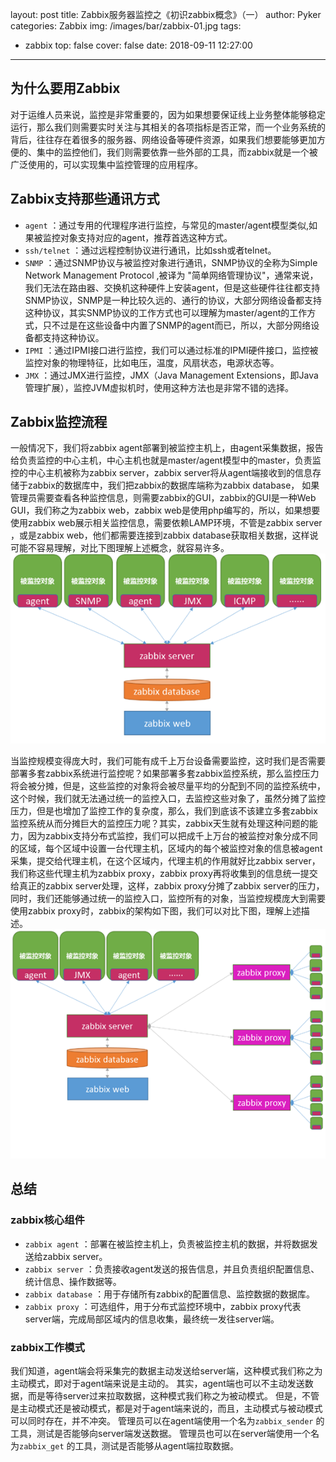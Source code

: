 layout: post
title: Zabbix服务器监控之《初识zabbix概念》（一）
author: Pyker
categories: Zabbix
img: /images/bar/zabbix-01.jpg
tags:
  - zabbix
top: false
cover: false
date: 2018-09-11 12:27:00
---
## 为什么要用Zabbix
对于运维人员来说，监控是非常重要的，因为如果想要保证线上业务整体能够稳定运行，那么我们则需要实时关注与其相关的各项指标是否正常，而一个业务系统的背后，往往存在着很多的服务器、网络设备等硬件资源，如果我们想要能够更加方便的、集中的监控他们，我们则需要依靠一些外部的工具，而zabbix就是一个被广泛使用的，可以实现集中监控管理的应用程序。

## Zabbix支持那些通讯方式
* `agent` ：通过专用的代理程序进行监控，与常见的master/agent模型类似,如果被监控对象支持对应的agent，推荐首选这种方式。
* `ssh/telnet` ：通过远程控制协议进行通讯，比如ssh或者telnet。
* `SNMP` ：通过SNMP协议与被监控对象进行通讯，SNMP协议的全称为Simple Network Management Protocol ,被译为 "简单网络管理协议"，通常来说，我们无法在路由器、交换机这种硬件上安装agent，但是这些硬件往往都支持SNMP协议，SNMP是一种比较久远的、通行的协议，大部分网络设备都支持这种协议，其实SNMP协议的工作方式也可以理解为master/agent的工作方式，只不过是在这些设备中内置了SNMP的agent而已，所以，大部分网络设备都支持这种协议。
* `IPMI` ：通过IPMI接口进行监控，我们可以通过标准的IPMI硬件接口，监控被监控对象的物理特征，比如电压，温度，风扇状态，电源状态等。
* `JMX` ：通过JMX进行监控，JMX（Java Management Extensions，即Java管理扩展），监控JVM虚拟机时，使用这种方法也是非常不错的选择。

## Zabbix监控流程
一般情况下，我们将zabbix agent部署到被监控主机上，由agent采集数据，报告给负责监控的中心主机，中心主机也就是master/agent模型中的master，负责监控的中心主机被称为zabbix server，zabbix server将从agent端接收到的信息存储于zabbix的数据库中，我们把zabbix的数据库端称为zabbix database， 如果管理员需要查看各种监控信息，则需要zabbix的GUI，zabbix的GUI是一种Web GUI，我们称之为zabbix web，zabbix web是使用php编写的，所以，如果想要使用zabbix web展示相关监控信息，需要依赖LAMP环境，不管是zabbix server ，或是zabbix web，他们都需要连接到zabbix database获取相关数据，这样说可能不容易理解，对比下图理解上述概念，就容易许多。
![](/images/pic/zabbix/zabbix1.png)

当监控规模变得庞大时，我们可能有成千上万台设备需要监控，这时我们是否需要部署多套zabbix系统进行监控呢？如果部署多套zabbix监控系统，那么监控压力将会被分摊，但是，这些监控的对象将会被尽量平均的分配到不同的监控系统中，这个时候，我们就无法通过统一的监控入口，去监控这些对象了，虽然分摊了监控压力，但是也增加了监控工作的复杂度，那么，我们到底该不该建立多套zabbix监控系统从而分摊巨大的监控压力呢？其实，zabbix天生就有处理这种问题的能力，因为zabbix支持分布式监控，我们可以把成千上万台的被监控对象分成不同的区域，每个区域中设置一台代理主机，区域内的每个被监控对象的信息被agent采集，提交给代理主机，在这个区域内，代理主机的作用就好比zabbix server，我们称这些代理主机为zabbix proxy，zabbix proxy再将收集到的信息统一提交给真正的zabbix server处理，这样，zabbix proxy分摊了zabbix server的压力，同时，我们还能够通过统一的监控入口，监控所有的对象，当监控规模庞大到需要使用zabbix proxy时，zabbix的架构如下图，我们可以对比下图，理解上述描述。
![](/images/pic/zabbix/zabbix2.png)

## 总结
### zabbix核心组件
* `zabbix agent` ：部署在被监控主机上，负责被监控主机的数据，并将数据发送给zabbix server。
* `zabbix server` ：负责接收agent发送的报告信息，并且负责组织配置信息、统计信息、操作数据等。
* `zabbix database` ：用于存储所有zabbix的配置信息、监控数据的数据库。
* `zabbix proxy` ：可选组件，用于分布式监控环境中，zabbix proxy代表server端，完成局部区域内的信息收集，最终统一发往server端。

### zabbix工作模式
我们知道，agent端会将采集完的数据主动发送给server端，这种模式我们称之为主动模式，即对于agent端来说是主动的。
其实，agent端也可以不主动发送数据，而是等待server过来拉取数据，这种模式我们称之为被动模式。
但是，不管是主动模式还是被动模式，都是对于agent端来说的，而且，主动模式与被动模式可以同时存在，并不冲突。
管理员可以在agent端使用一个名为`zabbix_sender` 的工具，测试是否能够向server端发送数据。
管理员也可以在server端使用一个名为`zabbix_get` 的工具，测试是否能够从agent端拉取数据。